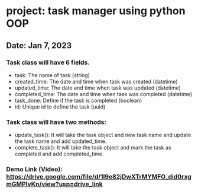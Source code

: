 
# project: task manager using python OOP
## Date: Jan 7, 2023
### Task class will have 6 fields.
- task: The name of task (string)
- created_time: The date and time when task was created (datetime)
- updated_time: The date and time when task was updated (datetime)
- completed_time: The date and time when task was completed (datetime)
- task_done: Define if the task is completed (boolean)
- id: Unique id to define the task (uuid)

### Task class will have two methods:
- update_task(): It will take the task object and new task name and update the task name and add updated_time.
- complete_task(): It will take the task object and mark the task as completed and add completed_time.
### Demo Link (Video): https://drive.google.com/file/d/1l9e82jDwXTrMYMFO_did0rxgmGMPlvKn/view?usp=drive_link
